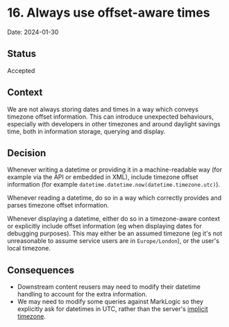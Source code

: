 # 16. Always use offset-aware times

Date: 2024-01-30

## Status

Accepted

## Context

We are not always storing dates and times in a way which conveys timezone offset information. This can introduce unexpected behaviours, especially with developers in other timezones and around daylight savings time, both in information storage, querying and display.

## Decision

Whenever writing a datetime or providing it in a machine-readable way (for example via the API or embedded in XML), include timezone offset information (for example `datetime.datetime.now(datetime.timezone.utc)`).

Whenever reading a datetime, do so in a way which correctly provides and parses timezone offset information.

Whenever displaying a datetime, either do so in a timezone-aware context or explicitly include offset information (eg when displaying dates for debugging purposes). This may either be an assumed timezone (eg it's not unreasonable to assume service users are in `Europe/London`), or the user's local timezone.

## Consequences

- Downstream content reusers may need to modify their datetime handling to account for the extra information.
- We may need to modify some queries against MarkLogic so they explicitly ask for datetimes in UTC, rather than the server's [implicit timezone](https://help.marklogic.com/Knowledgebase/Article/View/227/0).
